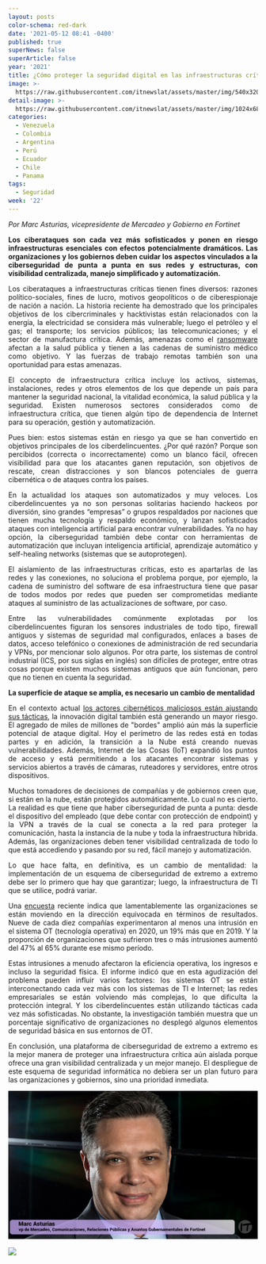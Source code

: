 ```yaml
---
layout: posts
color-schema: red-dark
date: '2021-05-12 08:41 -0400'
published: true
superNews: false
superArticle: false
year: '2021'
title: ¿Cómo proteger la seguridad digital en las infraestructuras críticas?
image: >-
  https://raw.githubusercontent.com/itnewslat/assets/master/img/540x320/Marc-Asturias-1-p.jpg
detail-image: >-
  https://raw.githubusercontent.com/itnewslat/assets/master/img/1024x680/Marc-Asturias-1-g.jpg
categories:
  - Venezuela
  - Colombia
  - Argentina
  - Perú
  - Ecuador
  - Chile
  - Panama
tags:
  - Seguridad
week: '22'
---
```

<p style="text-align: justify;"><em>Por Marc Asturias, vicepresidente de Mercadeo y Gobierno en Fortinet</em></p>
<p style="text-align: justify;"><strong>Los ciberataques son cada vez más sofisticados y ponen en riesgo infraestructuras esenciales con efectos potencialmente dramáticos. Las organizaciones y los gobiernos deben cuidar los aspectos vinculados a la ciberseguridad de punta a punta en sus redes y estructuras, con visibilidad centralizada, manejo simplificado y automatización.</strong></p>
<p style="text-align: justify;">Los ciberataques a infraestructuras críticas tienen fines diversos: razones político-sociales, fines de lucro, motivos geopolíticos o de ciberespionaje de nación a nación. La historia reciente ha demostrado que los principales objetivos de los cibercriminales y hacktivistas están relacionados con la energía, la electricidad se considera más vulnerable; luego el petróleo y el gas; el transporte; los servicios públicos; las telecomunicaciones; y el sector de manufactura crítica. Además, amenazas como el <a href="https://www.fortinet.com/resources/cyberglossary/ransomware">ransomware</a> afectan a la salud pública y tienen a las cadenas de suministro médico como objetivo. Y las fuerzas de trabajo remotas también son una oportunidad para estas amenazas.</p>
<p style="text-align: justify;">El concepto de infraestructura crítica incluye los activos, sistemas, instalaciones, redes y otros elementos de los que depende un país para mantener la seguridad nacional, la vitalidad económica, la salud pública y la seguridad. Existen numerosos sectores considerados como de infraestructura crítica, que tienen algún tipo de dependencia de Internet para su operación, gestión y automatización.</p>
<p style="text-align: justify;">Pues bien: estos sistemas están en riesgo ya que se han convertido en objetivos principales de los ciberdelincuentes. ¿Por qué razón? Porque son percibidos (correcta o incorrectamente) como un blanco fácil, ofrecen visibilidad para que los atacantes ganen reputación, son objetivos de rescate, crean distracciones y son blancos potenciales de guerra cibernética o de ataques contra los países.</p>
<p style="text-align: justify;">En la actualidad los ataques son automatizados y muy veloces. Los ciberdelincuentes ya no son personas solitarias haciendo hackeos por diversión, sino grandes “empresas” o grupos respaldados por naciones que tienen mucha tecnología y respaldo económico, y lanzan sofisticados ataques con inteligencia artificial para encontrar vulnerabilidades. Ya no hay opción, la ciberseguridad también debe contar con herramientas de automatización que incluyan inteligencia artificial, aprendizaje automático y self-healing networks (sistemas que se autoprotegen).</p>
<p style="text-align: justify;">El aislamiento de las infraestructuras críticas, esto es apartarlas de las redes y las conexiones, no soluciona el problema porque, por ejemplo, la cadena de suministro del software de esa infraestructura tiene que pasar de todos modos por redes que pueden ser comprometidas mediante ataques al suministro de las actualizaciones de software, por caso.</p>
<p style="text-align: justify;">Entre las vulnerabilidades comúnmente explotadas por los ciberdelincuentes figuran los sensores industriales de todo tipo, firewall antiguos y sistemas de seguridad mal configurados, enlaces a bases de datos, acceso telefónico o conexiones de administración de red secundaria y VPNs, por mencionar solo algunos. Por otra parte, los sistemas de control industrial (ICS, por sus siglas en inglés) son difíciles de proteger, entre otras cosas porque existen muchos sistemas antiguos que aún funcionan, pero que no tienen en cuenta la seguridad.</p>
<p style="text-align: justify;"><strong>La superficie de ataque se amplía, es necesario un cambio de mentalidad</strong></p>
<p style="text-align: justify;">En el contexto actual <a href="https://www.fortinet.com/lat/corporate/about-us/newsroom/press-releases/2021/latin-america-suffered-more-than-41-billion-cyberattack-attempts-in-2020">los actores cibernéticos maliciosos están ajustando sus tácticas</a>, la innovación digital también está generando un mayor riesgo. El agregado de miles de millones de "bordes" amplió aún más la superficie potencial de ataque digital. Hoy el perímetro de las redes está en todas partes y en adición, la transición a la Nube está creando nuevas vulnerabilidades. Además, Internet de las Cosas (IoT) expandió los puntos de acceso y está permitiendo a los atacantes encontrar sistemas y servicios abiertos a través de cámaras, ruteadores y servidores, entre otros dispositivos.</p>
<p style="text-align: justify;">Muchos tomadores de decisiones de compañías y de gobiernos creen que, si están en la nube, están protegidos automáticamente. Lo cual no es cierto. La realidad es que tiene que haber ciberseguridad de punta a punta: desde el dispositivo del empleado (que debe contar con protección de endpoint) y la VPN a través de la cual se conecta a la red para proteger la comunicación, hasta la instancia de la nube y toda la infraestructura híbrida. Además, las organizaciones deben tener visibilidad centralizada de todo lo que está accediendo y pasando por su red, fácil manejo y automatización.</p>
<p style="text-align: justify;">Lo que hace falta, en definitiva, es un cambio de mentalidad: la implementación de un esquema de ciberseguridad de extremo a extremo debe ser lo primero que hay que garantizar; luego, la infraestructura de TI que se utilice, podrá variar.</p>
<p style="text-align: justify;">Una <a href="https://www.fortinet.com/content/dam/fortinet/assets/analyst-reports/report-state-of-operational-technology.pdf">encuesta</a> reciente indica que lamentablemente las organizaciones se están moviendo en la dirección equivocada en términos de resultados. Nueve de cada diez compañías experimentaron al menos una intrusión en el sistema OT (tecnología operativa) en 2020, un 19% más que en 2019. Y la proporción de organizaciones que sufrieron tres o más intrusiones aumentó del 47% al 65% durante ese mismo período.</p>
<p style="text-align: justify;">Estas intrusiones a menudo afectaron la eficiencia operativa, los ingresos e incluso la seguridad física. El informe indicó que en esta agudización del problema pueden influir varios factores: los sistemas OT se están interconectando cada vez más con los sistemas de TI e Internet; las redes empresariales se están volviendo más complejas, lo que dificulta la protección integral. Y los ciberdelincuentes están utilizando tácticas cada vez más sofisticadas. No obstante, la investigación también muestra que un porcentaje significativo de organizaciones no desplegó algunos elementos de seguridad básica en sus entornos de OT.</p>
<p style="text-align: justify;">En conclusión, una plataforma de ciberseguridad de extremo a extremo es la mejor manera de proteger una infraestructura crítica aún aislada porque ofrece una gran visibilidad centralizada y un mejor manejo. El despliegue de este esquema de seguridad informática no debiera ser un plan futuro para las organizaciones y gobiernos, sino una prioridad inmediata.</p>

![](https://raw.githubusercontent.com/itnewslat/assets/master/img/540x320/Marc-Asturias-1-p.jpg)

<img src="https://tracker.metricool.com/c3po.jpg?hash=56f88a41e39ab42c063cc51676587a04"/>

